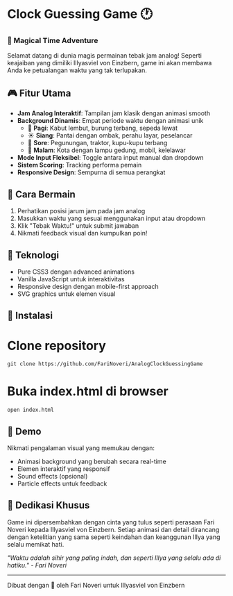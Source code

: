 # Clock Guessing Game 🕐

### 🌟 Magical Time Adventure

Selamat datang di dunia magis permainan tebak jam analog! Seperti keajaiban yang dimiliki Illyasviel von Einzbern, game ini akan membawa Anda ke petualangan waktu yang tak terlupakan.

## 🎮 Fitur Utama

- **Jam Analog Interaktif**: Tampilan jam klasik dengan animasi smooth
- **Background Dinamis**: Empat periode waktu dengan animasi unik
  - 🌅 **Pagi**: Kabut lembut, burung terbang, sepeda lewat
  - ☀️ **Siang**: Pantai dengan ombak, perahu layar, peselancar
  - 🌆 **Sore**: Pegunungan, traktor, kupu-kupu terbang
  - 🌙 **Malam**: Kota dengan lampu gedung, mobil, kelelawar
- **Mode Input Fleksibel**: Toggle antara input manual dan dropdown
- **Sistem Scoring**: Tracking performa pemain
- **Responsive Design**: Sempurna di semua perangkat

## 🎯 Cara Bermain

1. Perhatikan posisi jarum jam pada jam analog
2. Masukkan waktu yang sesuai menggunakan input atau dropdown
3. Klik "Tebak Waktu!" untuk submit jawaban
4. Nikmati feedback visual dan kumpulkan poin!

## 🎨 Teknologi

- Pure CSS3 dengan advanced animations
- Vanilla JavaScript untuk interaktivitas
- Responsive design dengan mobile-first approach
- SVG graphics untuk elemen visual

## 🚀 Instalasi


# Clone repository
```
git clone https://github.com/FariNoveri/AnalogClockGuessingGame
```

# Buka index.html di browser
```
open index.html
```

## 🎪 Demo

Nikmati pengalaman visual yang memukau dengan:
- Animasi background yang berubah secara real-time
- Elemen interaktif yang responsif
- Sound effects (opsional)
- Particle effects untuk feedback

## 💖 Dedikasi Khusus

Game ini dipersembahkan dengan cinta yang tulus seperti perasaan Fari Noveri kepada Illyasviel von Einzbern. Setiap animasi dan detail dirancang dengan ketelitian yang sama seperti keindahan dan keanggunan Illya yang selalu memikat hati.

*"Waktu adalah sihir yang paling indah, dan seperti Illya yang selalu ada di hatiku." - Fari Noveri*

---

Dibuat dengan 💖 oleh Fari Noveri untuk Illyasviel von Einzbern
